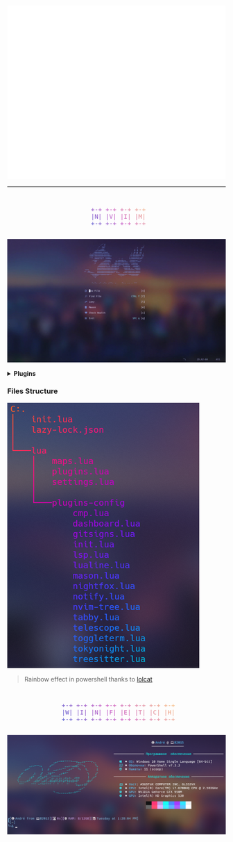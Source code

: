 <div align="center">
	<br>
		<img src="./src/wd.svg" width="800" height="400" alt="Click to see the source">
	<br>
</div>

---

<div style="display: flex; justify-content: center;">
<pre style="background-image: linear-gradient(43deg, #4158D0 0%, #C850C0 46%, #FFCC70 100%); -webkit-background-clip: text; color: transparent;">              
 +-+ +-+ +-+ +-+
 |N| |V| |I| |M|
 +-+ +-+ +-+ +-+
</pre>
</div>

![image](./src/nvim.gif)

<details>
<summary><b>Plugins</b></summary>
<ul>
    <li>Theme</li>
    <ul>
        <li><a href="https://github.com/folke/tokyonight.nvim">Tokyonight</a></li>
    </ul>
    <li>Interface</li>
    <ul>
        <li><a href="https://github.com/nvim-lualine/lualine.nvim">lualine</a></li>
        <li><a href="https://github.com/rcarriga/nvim-notify">nvim-notify</a></li>
        <li><a href="https://github.com/lukas-reineke/indent-blankline.nvim">indent-blankline.nvim</a></li>
        <li><a href="https://github.com/nvimdev/dashboard-nvim">dashboard-nvim</a></li>
        <li><a href="https://github.com/lewis6991/gitsigns.nvim">gitsigns.nvim</a></li>
    </ul>
    <li>Navigation</li>
    <ul>
        <li><a href="https://github.com/nanozuki/tabby.nvim">tabby.nvim</a></li>
        <li><a href="https://github.com/akinsho/toggleterm.nvim">toggleterm.nvim</a></li>
        <li><a href="https://github.com/nvim-neo-tree/neo-tree.nvim">neo-tree.nvim</a></li>
        <li><a href="https://github.com/nvim-telescope/telescope.nvim">telescope</a></li>
    </ul>
    <li>Functional</li>
    <ul>
        <li><a href="https://github.com/shoukoo/commentary.nvim">commentary.nvim</a></li>
        <li><a href="https://github.com/norcalli/nvim-colorizer.lua">nvim-colorizer.lua</a></li>
        <li><a href="https://github.com/nvim-treesitter/nvim-treesitter">nvim-treesitter</a></li>
        <li><a href="https://github.com/windwp/nvim-autopairs">nvim-autopairs</a></li>
        <li><a href="https://github.com/L3MON4D3/LuaSnip">LuaSnip</a></li>
        <li><a href="https://github.com/saadparwaiz1/cmp_luasnip">cmp-luasnip</a></li>
        <li><a href=https://github.com/hrsh7th/nvim-cmp">nvim-cmp</a></li>
        <li><a href="https://github.com/hrsh7th/cmp-nvim-lsp">cmp-nvim-slp</a></li>
        <li><a href="https://github.com/williamboman/mason.nvim">mason.nvim</a></li>
        <li><a href="https://github.com/neovim/nvim-lspconfig">nvim-lspconfig</a></li>
        <li><a href="https://github.com/williamboman/mason-lspconfig.nvim">mason-lspconfig.nvim</a></li>
        <li>glepnir/lspsaga.nvim</li>
    </ul>
</ul>
</details>


### Files Structure
![image](./src/tree.png)

> Rainbow effect in powershell thanks to [lolcat](https://github.com/andot/lolcat)

<div style="display: flex; justify-content: center;">
<pre style="background-image: linear-gradient(43deg, #4158D0 0%, #C850C0 46%, #FFCC70 100%); -webkit-background-clip: text; color: transparent;">              
 +-+ +-+ +-+ +-+ +-+ +-+ +-+ +-+
 |W| |I| |N| |F| |E| |T| |C| |H|
 +-+ +-+ +-+ +-+ +-+ +-+ +-+ +-+
</pre>
</div>

![image](./src/winfetch.png)